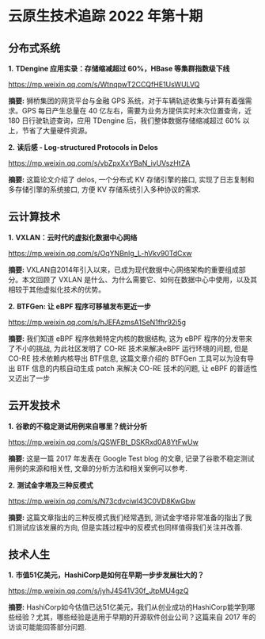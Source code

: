 # 云原生技术追踪 2022 年第十期

## 分布式系统

**1.** **TDengine 应用实录：存储缩减超过 60%，HBase 等集群指数级下线**

https://mp.weixin.qq.com/s/WtnqpwT2CCQfHE1UsWULVQ

**摘要:** 狮桥集团的网货平台与金融 GPS 系统，对于车辆轨迹收集与计算有着强需求。GPS 每日产生总量在 40 亿左右，需要为业务方提供实时末次位置查询，近 180 日行驶轨迹查询，应用 TDengine 后，我们整体数据存储缩减超过 60% 以上，节省了大量硬件资源。

**2.** **读后感 - Log-structured Protocols in Delos**

https://mp.weixin.qq.com/s/vbZpxXxYBaN_ivUVszHtZA

**摘要:** 这篇论文介绍了 delos, 一个分布式 KV 存储引擎的接口, 实现了日志复制和多存储引擎的系统接口, 方便 KV 存储系统引入多种协议的需求.

## 云计算技术

**1.** **VXLAN：云时代的虚拟化数据中心网络**

https://mp.weixin.qq.com/s/OqYNBnlg_L-hVkv90TdCxw

**摘要:** VXLAN自2014年引入以来，已成为现代数据中心网络架构的重要组成部分。本文回顾了 VXLAN 是什么、为什么需要它、如何在数据中心中使用，以及其相较于其他虚拟化技术的优势。

**2.** **BTFGen: 让 eBPF 程序可移植发布更近一步**

https://mp.weixin.qq.com/s/hJEFAzmsA1SeN1fhr92i5g

**摘要:** 我们知道 eBPF 程序依赖特定内核的数据结构, 这为 eBPF 程序的分发带来了不小的挑战, 为此社区发明了 CO-RE 技术来解决eBPF 运行环境的问题, 但是 CO-RE 技术依赖内核导出 BTF信息, 这篇文章介绍的 BTFGen 工具可以为没有导出 BTF 信息的内核自动生成 patch 来解决 CO-RE 技术的问题, 让 eBPF 的普适性又迈出了一步

## 云开发技术

**1.** **谷歌的不稳定测试用例来自哪里？统计分析**

https://mp.weixin.qq.com/s/QSWFBt_DSKRxd0A8YtFwUw

**摘要:** 这是一篇 2017 年发表在 Google Test blog 的文章, 记录了谷歌不稳定测试用例的来源和相关性, 文章的分析方法和相关案例可以参考.

**2.** **测试金字塔及三种反模式**

https://mp.weixin.qq.com/s/N73cdvciwl43C0VD8KwGbw

**摘要:** 这篇文章指出的三种反模式我们经常遇到, 测试金字塔非常准备的指出了我们测试应该发展的方向, 但是实践过程中的反模式也同样值得我们关注并改善.

## 技术人生

**1.** **市值51亿美元，HashiCorp是如何在早期一步步发展壮大的？**

https://mp.weixin.qq.com/s/jyhJ4S41V30f_JtpMU4gzQ

**摘要:** HashiCorp如今估值已达51亿美元，我们从创业成功的HashiCorp能学到哪些经验？尤其，哪些经验是适用于早期的开源软件创业公司？这篇来自 2017 年的访谈可能能回答部分问题.



